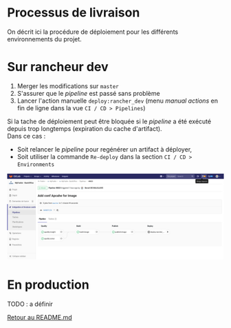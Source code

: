 Processus de livraison
=============

On décrit ici la procédure de déploiement pour les différents environnements du projet.

#  Sur rancheur dev

1. Merger les modifications sur `master`
2. S'assurer que le _pipeline_ est passé sans problème
3. Lancer l'action manuelle `deploy:rancher_dev` (menu _manual actions_ en fin de ligne dans la vue `CI / CD > Pipelines`)

Si la tache de déploiement peut être bloquée si le _pipeline_ a été exécuté depuis trop longtemps (expiration du cache d'artifact).  
Dans ce cas :
 * Soit relancer le _pipeline_ pour regénérer un artifact à déployer,
 * Soit utiliser la commande `Re-deploy` dans la section `CI / CD > Environments`

![](DEPLOY_int.png)



#  En production

TODO : a définir

[Retour au README.md](../../../../README.md)
